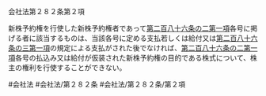 会社法第２８２条第２項

新株予約権を行使した新株予約権者であって[第二百八十六条の二第一項](会社法＿＿＿＿第２８６条の２第１項)各号に掲げる者に該当するものは、当該各号に定める支払若しくは給付又は[第二百八十六条の三第一項](会社法＿＿＿＿第２８６条の３第１項)の規定による支払がされた後でなければ、[第二百八十六条の二第一項](会社法＿＿＿＿第２８６条の２第１項)各号の払込み又は給付が仮装された新株予約権の目的である株式について、株主の権利を行使することができない。

#会社法
#会社法/第２８２条
#会社法/第２８２条/第２項
